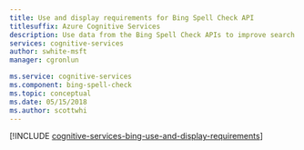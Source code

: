 ```yaml
---
title: Use and display requirements for Bing Spell Check API
titlesuffix: Azure Cognitive Services
description: Use data from the Bing Spell Check APIs to improve search results from automated processes, such as machine learning.
services: cognitive-services
author: swhite-msft
manager: cgronlun

ms.service: cognitive-services
ms.component: bing-spell-check
ms.topic: conceptual
ms.date: 05/15/2018
ms.author: scottwhi
---
```


[!INCLUDE [cognitive-services-bing-use-and-display-requirements](../../../includes/cognitive-services-bing-use-and-display-requirements.md)]